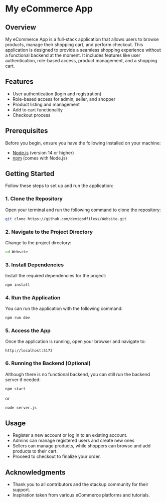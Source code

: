 # My eCommerce App

## Overview

My eCommerce App is a full-stack application that allows users to browse products, manage their shopping cart, and perform checkout. This application is designed to provide a seamless shopping experience without a functional backend at the moment. It includes features like user authentication, role-based access, product management, and a shopping cart.

## Features

- User authentication (login and registration)
- Role-based access for admin, seller, and shopper
- Product listing and management
- Add to cart functionality
- Checkout process

## Prerequisites

Before you begin, ensure you have the following installed on your machine:

- [Node.js](https://nodejs.org/) (version 14 or higher)
- [npm](https://www.npmjs.com/) (comes with Node.js)

## Getting Started

Follow these steps to set up and run the application:

### 1. Clone the Repository

Open your terminal and run the following command to clone the repository:

```bash
git clone https://github.com/demigodfiless/Website.git
```

### 2. Navigate to the Project Directory

Change to the project directory:

```bash
cd Website
```

### 3. Install Dependencies

Install the required dependencies for the project:

```bash
npm install
```

### 4. Run the Application

You can run the application with the following command:

```bash
npm run dev
```

### 5. Access the App

Once the application is running, open your browser and navigate to:

```
http://localhost:5173
```

### 6. Running the Backend (Optional)

Although there is no functional backend, you can still run the backend server if needed:

```bash
npm start
```
or
```bash
node server.js
```

## Usage

- Register a new account or log in to an existing account.
- Admins can manage registered users and create new ones
- Sellers can manage products, while shoppers can browse and add products to their cart.
- Proceed to checkout to finalize your order.

## Acknowledgments

- Thank you to all contributors and the stackup community for their support.
- Inspiration taken from various eCommerce platforms and tutorials.
